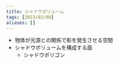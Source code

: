 ```yaml
---
title: シャドウボリューム
tags: [2023/02/08]
aliases: []
---
```


- 物体が光源との関係で影を発生させる空間
- シャドウボリュームを構成する面
	- シャドウポリゴン